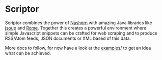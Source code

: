 # Scriptor

Scriptor combines the power of [Nashorn](http://www.oracle.com/technetwork/articles/java/jf14-nashorn-2126515.html) with amazing Java libraries like [jsoup](http://jsoup.org) and [Rome](https://rometools.jira.com/secure/Dashboard.jspa). Together this creates a powerful environment where simple Javascript snippets can be crafted for web scraping and to produce RSS/Atom feeds, JSON documents or XML based of this data.

More docs to follow, for now have a look at the [examples/](examples/) to get an idea what can be achieved.
